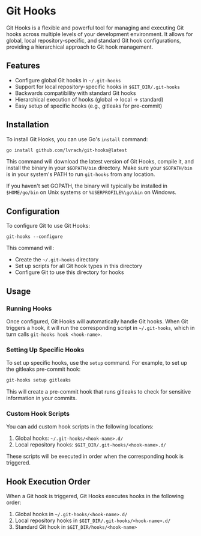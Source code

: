# Git Hooks

Git Hooks is a flexible and powerful tool for managing and executing Git hooks across multiple levels of your development environment. It allows for global, local repository-specific, and standard Git hook configurations, providing a hierarchical approach to Git hook management.

## Features

- Configure global Git hooks in `~/.git-hooks`
- Support for local repository-specific hooks in `$GIT_DIR/.git-hooks`
- Backwards compatibility with standard Git hooks
- Hierarchical execution of hooks (global → local → standard)
- Easy setup of specific hooks (e.g., gitleaks for pre-commit)

## Installation

To install Git Hooks, you can use Go's `install` command:

```bash
go install github.com/lvrach/git-hooks@latest
```

This command will download the latest version of Git Hooks, compile it, and install the binary in your `$GOPATH/bin` directory. Make sure your `$GOPATH/bin` is in your system's PATH to run `git-hooks` from any location.

If you haven't set GOPATH, the binary will typically be installed in `$HOME/go/bin` on Unix systems or `%USERPROFILE%\go\bin` on Windows.

## Configuration

To configure Git to use Git Hooks:

```
git-hooks --configure
```

This command will:
- Create the `~/.git-hooks` directory
- Set up scripts for all Git hook types in this directory
- Configure Git to use this directory for hooks

## Usage

### Running Hooks

Once configured, Git Hooks will automatically handle Git hooks. When Git triggers a hook, it will run the corresponding script in `~/.git-hooks`, which in turn calls `git-hooks hook <hook-name>`.

### Setting Up Specific Hooks

To set up specific hooks, use the `setup` command. For example, to set up the gitleaks pre-commit hook:

```bash
git-hooks setup gitleaks
```

This will create a pre-commit hook that runs gitleaks to check for sensitive information in your commits.

### Custom Hook Scripts

You can add custom hook scripts in the following locations:

1. Global hooks: `~/.git-hooks/<hook-name>.d/`
2. Local repository hooks: `$GIT_DIR/.git-hooks/<hook-name>.d/`

These scripts will be executed in order when the corresponding hook is triggered.

## Hook Execution Order

When a Git hook is triggered, Git Hooks executes hooks in the following order:

1. Global hooks in `~/.git-hooks/<hook-name>.d/`
2. Local repository hooks in `$GIT_DIR/.git-hooks/<hook-name>.d/`
3. Standard Git hook in `$GIT_DIR/hooks/<hook-name>`